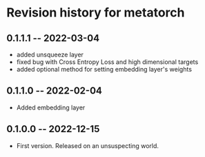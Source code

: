 # Revision history for metatorch

## 0.1.1.1 -- 2022-03-04

* added unsqueeze layer
* fixed bug with Cross Entropy Loss and high dimensional targets
* added optional method for setting embedding layer's weights

## 0.1.1.0 -- 2022-02-04

* Added embedding layer

## 0.1.0.0 -- 2022-12-15

* First version. Released on an unsuspecting world.
